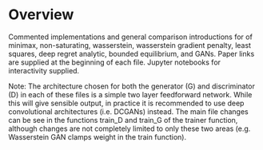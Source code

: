 # Overview
Commented implementations and general comparison introductions for of minimax, non-saturating, wasserstein, wasserstein gradient penalty, least squares, deep regret analytic, bounded equilibrium, and GANs. Paper links are supplied at the beginning of each file. Jupyter notebooks for interactivity supplied.

Note: The architecture chosen for both the generator (G) and discriminator (D) in each of these files is a simple two layer feedforward network. While this will give sensible output, in practice it is recommended to use deep convolutional architectures (i.e. DCGANs) instead. The main file changes can be see in the functions train_D and train_G of the trainer function, although changes are not completely limited to only these two areas (e.g. Wasserstein GAN clamps weight in the train function).
